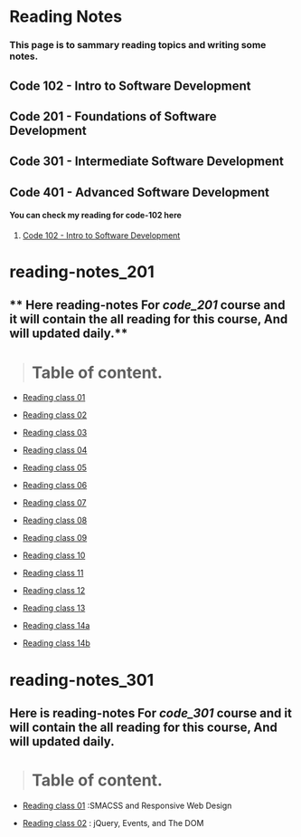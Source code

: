 # Reading Notes
### This page is to sammary reading topics and writing some notes.

## Code 102 - Intro to Software Development

## Code 201 - Foundations of Software Development

## Code 301 - Intermediate Software Development

## Code 401 - Advanced Software Development


#### You can check my reading for code-102 here 

1. [Code 102 - Intro to Software Development](./code-102/README.md)

# reading-notes_201
## ** Here  reading-notes For *code_201* course and it will contain the all reading for this course, And will updated daily.**

> # Table of content.

* [Reading class 01](code-201/Reading_notes_201_01.md) 

* [Reading class 02](code-201/Reading_notes_201_02.md)

* [Reading class 03](code-201/Reading_notes_201_03.md)

* [Reading class 04](code-201/Reading_notes_201_04.md)

* [Reading class 05](code-201/Reading_notes_201_05.md)

* [Reading class 06](code-201/Reading_notes_201_06.md)

* [Reading class 07](code-201/Reading_notes_201_07.md)

* [Reading class 08](code-201/Reading_notes_201_08.md)

* [Reading class 09](code-201/Reading_notes_201_09.md)

* [Reading class 10](code-201/Reading_notes_201_10.md)

* [Reading class 11](code-201/Reading_notes_201_11.md)

* [Reading class 12](code-201/Reading_notes_201_12.md)

* [Reading class 13](code-201/Reading_notes_201_13.md)

* [Reading class 14a](code-201/Reading_notes_201_14a.md)

* [Reading class 14b](code-201/Reading_notes_201_14b.md)

# reading-notes_301
## **Here is reading-notes For *code_301* course and it will contain the all reading for this course, And will updated daily.**

> # Table of content.

* [Reading class 01](code-301/Reading_notes_301_01.md) :SMACSS and Responsive Web Design

* [Reading class 02](code-301/Reading_notes_301_02.md) : jQuery, Events, and The DOM
